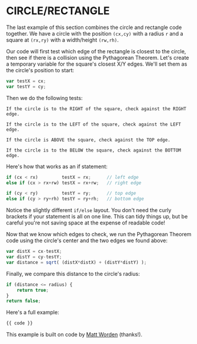 # CIRCLE/<wbr>RECTANGLE
The last example of this section combines the circle and rectangle code together. We have a circle with the position `(cx,cy)` with a radius `r` and a square at `(rx,ry)` with a width/height `(rw,rh)`.

Our code will first test which edge of the rectangle is closest to the circle, then see if there is a collision using the Pythagorean Theorem. Let's create a temporary variable for the square's closest X/Y edges. We'll set them as the circle's position to start:

```javascript
var testX = cx;
var testY = cy;
```

Then we do the following tests:

```
If the circle is to the RIGHT of the square, check against the RIGHT edge.

If the circle is to the LEFT of the square, check against the LEFT edge.

If the circle is ABOVE the square, check against the TOP edge.

If the circle is to the BELOW the square, check against the BOTTOM edge.
```

Here's how that works as an if statement:

```javascript
if (cx < rx)         testX = rx;      // left edge
else if (cx > rx+rw) testX = rx+rw;   // right edge

if (cy < ry)         testY = ry;      // top edge
else if (cy > ry+rh) testY = ry+rh;   // bottom edge
```

Notice the slightly different `if/else` layout. You don't need the curly brackets if your statement is all on one line. This can tidy things up, but be careful you're not saving space at the expense of readable code!

Now that we know which edges to check, we run the Pythagorean Theorem code using the circle's center and the two edges we found above:

```javascript
var distX = cx-testX;
var distY = cy-testY;
var distance = sqrt( (distX*distX) + (distY*distY) );
```

Finally, we compare this distance to the circle's radius:

```javascript
if (distance <= radius) {
    return true;
}
return false;
```

Here's a full example:

```javascript
{{ code }}
```

This example is built on code by [Matt Worden](http://vband3d.tripod.com/visualbasic/tut_mixedcollisions.htm) (thanks!).